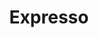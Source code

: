 ---
title: "Expresso"
price: "2€"
description: "Un expresso riche en arôme."
image: "/uploads/cafe-expresso.jpg"
image_alt: "Café Expresso"
---